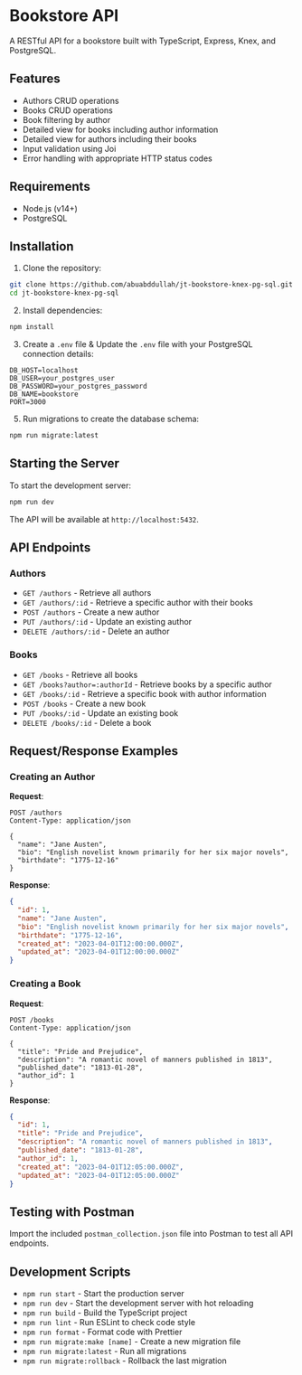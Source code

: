 # Bookstore API

A RESTful API for a bookstore built with TypeScript, Express, Knex, and PostgreSQL.

## Features

- Authors CRUD operations
- Books CRUD operations
- Book filtering by author
- Detailed view for books including author information
- Detailed view for authors including their books
- Input validation using Joi
- Error handling with appropriate HTTP status codes

## Requirements

- Node.js (v14+)
- PostgreSQL

## Installation

1. Clone the repository:

```bash
git clone https://github.com/abuabddullah/jt-bookstore-knex-pg-sql.git
cd jt-bookstore-knex-pg-sql
```

2. Install dependencies:

```bash
npm install
```

3. Create a `.env` file & Update the `.env` file with your PostgreSQL connection details:

```
DB_HOST=localhost
DB_USER=your_postgres_user
DB_PASSWORD=your_postgres_password
DB_NAME=bookstore
PORT=3000
```

5. Run migrations to create the database schema:

```bash
npm run migrate:latest
```

## Starting the Server

To start the development server:

```bash
npm run dev
```

The API will be available at `http://localhost:5432`.

## API Endpoints

### Authors

- `GET /authors` - Retrieve all authors
- `GET /authors/:id` - Retrieve a specific author with their books
- `POST /authors` - Create a new author
- `PUT /authors/:id` - Update an existing author
- `DELETE /authors/:id` - Delete an author

### Books

- `GET /books` - Retrieve all books
- `GET /books?author=:authorId` - Retrieve books by a specific author
- `GET /books/:id` - Retrieve a specific book with author information
- `POST /books` - Create a new book
- `PUT /books/:id` - Update an existing book
- `DELETE /books/:id` - Delete a book

## Request/Response Examples

### Creating an Author

**Request**:

```http
POST /authors
Content-Type: application/json

{
  "name": "Jane Austen",
  "bio": "English novelist known primarily for her six major novels",
  "birthdate": "1775-12-16"
}
```

**Response**:

```json
{
  "id": 1,
  "name": "Jane Austen",
  "bio": "English novelist known primarily for her six major novels",
  "birthdate": "1775-12-16",
  "created_at": "2023-04-01T12:00:00.000Z",
  "updated_at": "2023-04-01T12:00:00.000Z"
}
```

### Creating a Book

**Request**:

```http
POST /books
Content-Type: application/json

{
  "title": "Pride and Prejudice",
  "description": "A romantic novel of manners published in 1813",
  "published_date": "1813-01-28",
  "author_id": 1
}
```

**Response**:

```json
{
  "id": 1,
  "title": "Pride and Prejudice",
  "description": "A romantic novel of manners published in 1813",
  "published_date": "1813-01-28",
  "author_id": 1,
  "created_at": "2023-04-01T12:05:00.000Z",
  "updated_at": "2023-04-01T12:05:00.000Z"
}
```

## Testing with Postman

Import the included `postman_collection.json` file into Postman to test all API endpoints.

## Development Scripts

- `npm run start` - Start the production server
- `npm run dev` - Start the development server with hot reloading
- `npm run build` - Build the TypeScript project
- `npm run lint` - Run ESLint to check code style
- `npm run format` - Format code with Prettier
- `npm run migrate:make [name]` - Create a new migration file
- `npm run migrate:latest` - Run all migrations
- `npm run migrate:rollback` - Rollback the last migration
